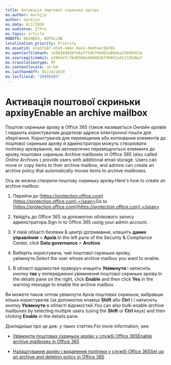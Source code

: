 ```yaml
---
title: Активація поштової скриньки архіву
ms.author: markjjo
author: markjjo
ms.date: 8/2/2018
ms.audience: ITPro
ms.topic: article
ROBOTS: NOINDEX, NOFOLLOW
localization_priority: Priority
ms.assetid: e1a5fab7-d3a5-4d4c-8ee2-0edf4ec9b76b
ms.openlocfilehash: 1e883894d97e6aff5de740d91a80aba25846953a
ms.sourcegitcommit: e2864efcfb493b6e46b662b746661a61232bdba7
ms.translationtype: MT
ms.contentlocale: uk-UA
ms.lasthandoff: 01/24/2019
ms.locfileid: "29495583"
---
```

# <a name="enable-an-archive-mailbox"></a><span data-ttu-id="131a8-102">Активація поштової скриньки архіву</span><span class="sxs-lookup"><span data-stu-id="131a8-102">Enable an archive mailbox</span></span>

<span data-ttu-id="131a8-p101">Поштові скриньки архіву в Office 365 (також називається *Онлайн архівів* ) надають користувачам додаткові адреси електронної пошти для зберігання. Користувачів для переміщення або копіювання елементів до поштової скриньки архіву й адміністратори можуть створювати політику архівування, які автоматично переміщуються елементи до архіву поштових скриньок.</span><span class="sxs-lookup"><span data-stu-id="131a8-p101">Archive mailboxes in Office 365 (also called  *Online Archives*  ) provide users with additional email storage. Users can move or copy items to their archive mailbox, and admins can create an archive policy that automatically moves items to archive mailboxes.</span></span> 
  
<span data-ttu-id="131a8-105">Ось як можна створити поштову скриньку архіву:</span><span class="sxs-lookup"><span data-stu-id="131a8-105">Here's how to create an archive mailbox:</span></span>
  
1. <span data-ttu-id="131a8-106">Перейти до [https://protection.office.com](https://protection.office.com).</span><span class="sxs-lookup"><span data-stu-id="131a8-106">Go to [https://protection.office.com](https://protection.office.com).</span></span>
    
2. <span data-ttu-id="131a8-107">Увійдіть до Office 365 за допомогою облікового запису адміністратора.</span><span class="sxs-lookup"><span data-stu-id="131a8-107">Sign in to Office 365 using your admin account.</span></span>
    
3. <span data-ttu-id="131a8-108">У лівій області безпеки &amp; центрі дотримання, клацніть **даних управління** \> **Архів**.</span><span class="sxs-lookup"><span data-stu-id="131a8-108">In the left pane of the Security &amp; Compliance Center, click **Data governance** \> **Archive**.</span></span>
    
4. <span data-ttu-id="131a8-109">Виберіть користувача, чий поштової скриньки архіву; увімкнути.</span><span class="sxs-lookup"><span data-stu-id="131a8-109">Select the user whose archive mailbox you want to enable.</span></span>
    
5. <span data-ttu-id="131a8-110">В області відомостей праворуч клацніть **Увімкнути** і натисніть кнопку **так** у попередженні увімкнення поштової скриньки архіву.</span><span class="sxs-lookup"><span data-stu-id="131a8-110">In the details pane on the right, click **Enable** and then click **Yes** in the warning message to enable the archive mailbox.</span></span> 
    
<span data-ttu-id="131a8-111">Ви можете також оптом увімкнути Архів поштових скриньок, вибравши кілька користувачів (за допомогою клавіші **Shift** або **Ctrl** ) і натисніть кнопку **Увімкнути** в області відомостей.</span><span class="sxs-lookup"><span data-stu-id="131a8-111">You can also bulk-enable archive mailboxes by selecting multiple users (using the **Shift** or **Ctrl** keys) and then clicking **Enable** in the details pane.</span></span> 
  
<span data-ttu-id="131a8-112">Докладніше про це див. у таких статтях:</span><span class="sxs-lookup"><span data-stu-id="131a8-112">For more information, see:</span></span>
  
- [<span data-ttu-id="131a8-113">Увімкнути поштових скриньок архіву у службі Office 365</span><span class="sxs-lookup"><span data-stu-id="131a8-113">Enable archive mailboxes in Office 365</span></span>](https://support.office.com/article/enable-archive-mailboxes-in-the-office-365-security-compliance-center-268a109e-7843-405b-bb3d-b9393b2342ce)
    
- [<span data-ttu-id="131a8-114">Налаштування архіву і видалення політики у службі Office 365</span><span class="sxs-lookup"><span data-stu-id="131a8-114">Set up an archive and deletion policy in Office 365</span></span>](https://support.office.com/article/Set-up-an-archive-and-deletion-policy-for-mailboxes-in-your-Office-365-organization-ec3587e4-7b4a-40fb-8fb8-8aa05aeae2ce)
    

